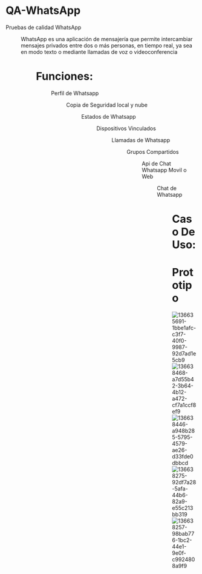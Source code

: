 # QA-WhatsApp
Pruebas de calidad WhatsApp 
<dir>
WhatsApp es una aplicación de mensajería que permite intercambiar mensajes privados entre dos o más personas, en tiempo real, ya sea en modo texto o mediante llamadas de voz o videoconferencia
<dir>
 
# Funciones:
<dir>
 
Perfil de Whatsapp
<dir> 
 
Copia de Seguridad local y nube
<dir>
 
Estados de Whatsapp
<dir>
 
Dispositivos Vinculados
<dir>
 
Llamadas de Whatsapp
<dir>
 
Grupos Compartidos
<dir>
 
Api de Chat Whatsapp Movil o Web
<dir>
 
Chat de Whatsapp
<dir>
 
# Caso De Uso:

# Prototipo
 ![136635691-1bbe1afc-c3f7-40f0-9987-92d7ad1e5cb9](https://user-images.githubusercontent.com/40078831/137569856-6361c33e-5a1e-415b-9253-08dc888e2ecf.jpeg)
 ![136638468-a7d55b42-3b64-4b12-a472-cf7a1ccf8ef9](https://user-images.githubusercontent.com/40078831/137569902-9787ee13-4e32-4599-b234-33e81c207536.png)
![136638446-a948b285-5795-4579-ae26-d33fde0dbbcd](https://user-images.githubusercontent.com/40078831/137569905-13628e94-16d8-45ba-b441-1253a72d9988.png)
![136638275-92df7a28-5afa-44b6-82a9-e55c213bb319](https://user-images.githubusercontent.com/40078831/137569906-d39168d1-99cc-4608-9759-064cde76d569.png)
![136638257-98bab776-1bc2-44e1-9e0f-c9924808a9f9](https://user-images.githubusercontent.com/40078831/137569907-be432f0f-e2fd-4dfc-96f2-65b54d8b22b1.png)

 
